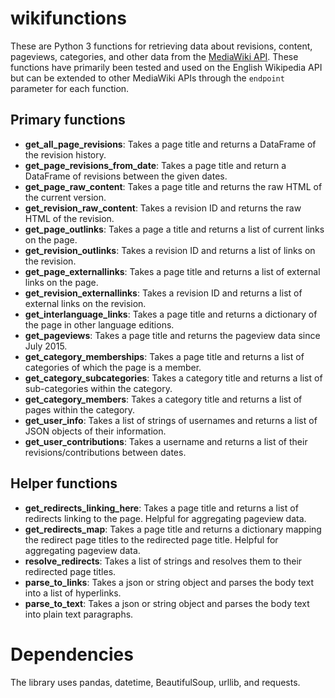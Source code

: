 # wikifunctions
These are Python 3 functions for retrieving data about revisions, content, pageviews, categories, and other data from the [MediaWiki API](https://www.mediawiki.org/wiki/API:Main_page). These functions have primarily been tested and used on the English Wikipedia API but can be extended to other MediaWiki APIs through the `endpoint` parameter for each function.

## Primary functions
* **get_all_page_revisions**: Takes a page title and returns a DataFrame of the revision history.  
* **get_page_revisions_from_date**: Takes a page title and return a DataFrame of revisions between the given dates.  
* **get_page_raw_content**: Takes a page title and returns the raw HTML of the current version.  
* **get_revision_raw_content**: Takes a revision ID and returns the raw HTML of the revision.  
* **get_page_outlinks**: Takes a page a title and returns a list of current links on the page.  
* **get_revision_outlinks**: Takes a revision ID and returns a list of links on the revision.
* **get_page_externallinks**: Takes a page title and returns a list of external links on the page.  
* **get_revision_externallinks**: Takes a revision ID and returns a list of external links on the revision.  
* **get_interlanguage_links**: Takes a page title and returns a dictionary of the page in other language editions.  
* **get_pageviews**: Takes a page title and returns the pageview data since July 2015.  
* **get_category_memberships**: Takes a page title and returns a list of categories of which the page is a member.  
* **get_category_subcategories**: Takes a category title and returns a list of sub-categories within the category.  
* **get_category_members**: Takes a category title and returns a list of pages within the category.  
* **get_user_info**: Takes a list of strings of usernames and returns a list of JSON objects of their information.  
* **get_user_contributions**: Takes a username and returns a list of their revisions/contributions between dates.  

## Helper functions
* **get_redirects_linking_here**: Takes a page title and returns a list of redirects linking to the page. Helpful for aggregating pageview data.  
* **get_redirects_map**: Takes a page title and returns a dictionary mapping the redirect page titles to the redirected page title. Helpful for aggregating pageview data.  
* **resolve_redirects**: Takes a list of strings and resolves them to their redirected page titles.  
* **parse_to_links**: Takes a json or string object and parses the body text into a list of hyperlinks.  
* **parse_to_text**: Takes a json or string object and parses the body text into plain text paragraphs.  

# Dependencies
The library uses pandas, datetime, BeautifulSoup, urllib, and requests.
